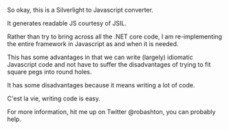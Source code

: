 So okay, this is a Silverlight to Javascript converter.

It generates readable JS courtesy of JSIL.

Rather than try to bring across all the .NET core code, 
I am re-implementing the entire framework in Javascript as and when it is needed.

This has some advantages in that we can write (largely) idiomatic Javascript code and not 
have to suffer the disadvantages of trying to fit square pegs into round holes.

It has some disadvantages because it means writing a lot of code. 

C'est la vie, writing code is easy.

For more information, hit me up on Twitter @robashton, you can probably help.
